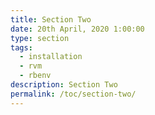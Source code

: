 ```yaml
---
title: Section Two
date: 20th April, 2020 1:00:00
type: section
tags:
  - installation
  - rvm
  - rbenv
description: Section Two
permalink: /toc/section-two/
---
```

